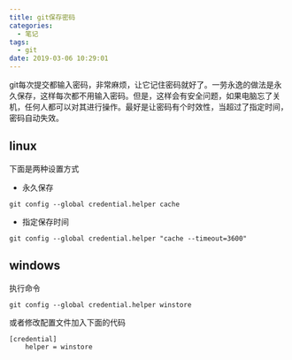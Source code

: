 ```yaml
---
title: git保存密码
categories:
  - 笔记
tags:
  - git
date: 2019-03-06 10:29:01
---
```


git每次提交都输入密码，非常麻烦，让它记住密码就好了。一劳永逸的做法是永久保存，这样每次都不用输入密码。但是，这样会有安全问题，如果电脑忘了关机，任何人都可以对其进行操作。最好是让密码有个时效性，当超过了指定时间，密码自动失效。

<!-- more -->



## linux

下面是两种设置方式

- 永久保存
```
git config --global credential.helper cache
```
- 指定保存时间
```
git config --global credential.helper "cache --timeout=3600"
```

## windows

执行命令
```
git config --global credential.helper winstore
```
或者修改配置文件加入下面的代码
```
[credential]
    helper = winstore
```